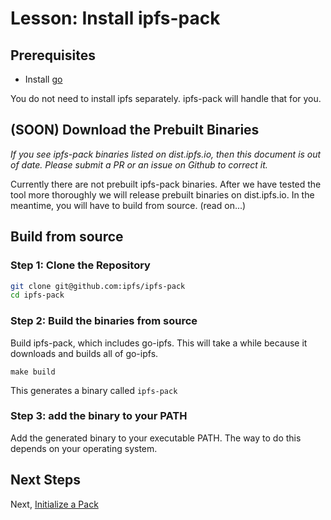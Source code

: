 Lesson: Install ipfs-pack
=====

## Prerequisites

* Install [go](https://golang.org/dl/)

You do not need to install ipfs separately. ipfs-pack will handle that for you.

## (SOON) Download the Prebuilt Binaries

_If you see ipfs-pack binaries listed on dist.ipfs.io, then this document is out of date. Please submit a PR or an issue on Github to correct it._

Currently there are not prebuilt ipfs-pack binaries. After we have tested the tool more thoroughly we will release prebuilt binaries on dist.ipfs.io.  In the meantime, you will have to build from source. (read on...)

## Build from source

### Step 1: Clone the Repository

```sh
git clone git@github.com:ipfs/ipfs-pack
cd ipfs-pack
```

### Step 2: Build the binaries from source
Build ipfs-pack, which includes go-ipfs. This will take a while because it downloads and builds all of go-ipfs.
```
make build
```

This generates a binary called `ipfs-pack`

### Step 3: add the binary to your PATH

Add the generated binary to your executable PATH. The way to do this depends on your operating system.


## Next Steps

Next, [Initialize a Pack](initialize-a-pack.md)
